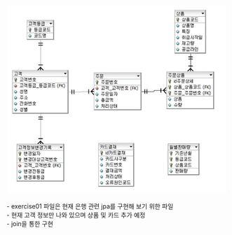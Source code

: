 <div align='center'>   
    <img src="./img/erd.png" width="500px">
</div>

<br/> 
- exercise01 파일은 현재 은행 관련 jpa를 구현해 보기 위한 파일 <br/>
- 현재 고객 정보만 나와 있으며 상품 및 카드 추가 예정 <br/>
- join을 통한 구현 <br/>
